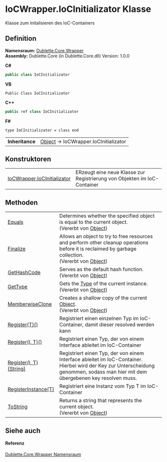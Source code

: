 # IoCWrapper.IoCInitializator Klasse


Klasse zum Initalisieren des IoC-Containers



## Definition
**Namensraum:** <a href="b632e171-a31d-f133-51da-48d1493f66e8">Dublette.Core.Wrapper</a>  
**Assembly:** Dublette.Core (in Dublette.Core.dll) Version: 1.0.0

**C#**
``` C#
public class IoCInitializator
```
**VB**
``` VB
Public Class IoCInitializator
```
**C++**
``` C++
public ref class IoCInitializator
```
**F#**
``` F#
type IoCInitializator = class end
```

<table><tr><td><strong>Inheritance</strong></td><td><a href="https://learn.microsoft.com/dotnet/api/system.object" target="_blank" rel="noopener noreferrer">Object</a>  →  IoCWrapper.IoCInitializator</td></tr>
</table>



## Konstruktoren
<table>
<tr>
<td><a href="9372d7e7-f798-4d7a-5dd8-5d6599c628e4">IoCWrapper.IoCInitializator</a></td>
<td>ERzeugt eine neue Klasse zur Registrierung von Objekten im IoC-Container</td></tr>
</table>

## Methoden
<table>
<tr>
<td><a href="https://learn.microsoft.com/dotnet/api/system.object.equals#system-object-equals(system-object)" target="_blank" rel="noopener noreferrer">Equals</a></td>
<td>Determines whether the specified object is equal to the current object.<br />(Vererbt von <a href="https://learn.microsoft.com/dotnet/api/system.object" target="_blank" rel="noopener noreferrer">Object</a>)</td></tr>
<tr>
<td><a href="https://learn.microsoft.com/dotnet/api/system.object.finalize#system-object-finalize" target="_blank" rel="noopener noreferrer">Finalize</a></td>
<td>Allows an object to try to free resources and perform other cleanup operations before it is reclaimed by garbage collection.<br />(Vererbt von <a href="https://learn.microsoft.com/dotnet/api/system.object" target="_blank" rel="noopener noreferrer">Object</a>)</td></tr>
<tr>
<td><a href="https://learn.microsoft.com/dotnet/api/system.object.gethashcode#system-object-gethashcode" target="_blank" rel="noopener noreferrer">GetHashCode</a></td>
<td>Serves as the default hash function.<br />(Vererbt von <a href="https://learn.microsoft.com/dotnet/api/system.object" target="_blank" rel="noopener noreferrer">Object</a>)</td></tr>
<tr>
<td><a href="https://learn.microsoft.com/dotnet/api/system.object.gettype#system-object-gettype" target="_blank" rel="noopener noreferrer">GetType</a></td>
<td>Gets the <a href="https://learn.microsoft.com/dotnet/api/system.type" target="_blank" rel="noopener noreferrer">Type</a> of the current instance.<br />(Vererbt von <a href="https://learn.microsoft.com/dotnet/api/system.object" target="_blank" rel="noopener noreferrer">Object</a>)</td></tr>
<tr>
<td><a href="https://learn.microsoft.com/dotnet/api/system.object.memberwiseclone#system-object-memberwiseclone" target="_blank" rel="noopener noreferrer">MemberwiseClone</a></td>
<td>Creates a shallow copy of the current <a href="https://learn.microsoft.com/dotnet/api/system.object" target="_blank" rel="noopener noreferrer">Object</a>.<br />(Vererbt von <a href="https://learn.microsoft.com/dotnet/api/system.object" target="_blank" rel="noopener noreferrer">Object</a>)</td></tr>
<tr>
<td><a href="10535568-e5e2-4016-4dd1-321c9359f423">Register(T)()</a></td>
<td>Registriert einen einzelnen Typ im IoC-Container, damit dieser resolved werden kann</td></tr>
<tr>
<td><a href="0598b557-25b3-ee07-37ca-abb1562eed7c">Register(I, T)()</a></td>
<td>Registriert einen Typ, der von einem Interface ableitet im IoC-Container</td></tr>
<tr>
<td><a href="1033e3ee-f41a-50bf-46a2-3202f749ecde">Register(I, T)(String)</a></td>
<td>Registriert einen Typ, der von einem Interface ableitet im IoC-Container. Hierbei wird der Key zur Unterscheidung genommen, sodass man hier mit dem übergebenen key resolven muss.</td></tr>
<tr>
<td><a href="7f44c0c0-e7f7-c365-8b9b-fd6dd4705bd4">RegisterInstance(T)</a></td>
<td>Registriert eine Instanz vom Typ T im IoC-Container</td></tr>
<tr>
<td><a href="https://learn.microsoft.com/dotnet/api/system.object.tostring#system-object-tostring" target="_blank" rel="noopener noreferrer">ToString</a></td>
<td>Returns a string that represents the current object.<br />(Vererbt von <a href="https://learn.microsoft.com/dotnet/api/system.object" target="_blank" rel="noopener noreferrer">Object</a>)</td></tr>
</table>

## Siehe auch


#### Referenz
<a href="b632e171-a31d-f133-51da-48d1493f66e8">Dublette.Core.Wrapper Namensraum</a>  
